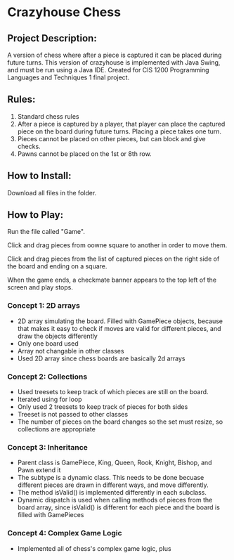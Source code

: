 # Crazyhouse Chess
## Project Description:
A version of chess where after a piece is captured it can be placed during future turns.
This version of crazyhouse is implemented with Java Swing, and must be run using a Java IDE.
Created for CIS 1200 Programming Languages and Techniques 1 final project.
## Rules:
1) Standard chess rules
2) After a piece is captured by a player, that player can place the captured piece on the board 
during future turns. Placing a piece takes one turn.
3) Pieces cannot be placed on other pieces, but can block and give checks.
4) Pawns cannot be placed on the 1st or 8th row.
## How to Install:
Download all files in the folder.
## How to Play:
<p> Run the file called "Game".
<p> Click and drag pieces from oowne square to another in order to move them.
<p> Click and drag pieces from the list of captured pieces on the right side of the board
and ending on a square.
<p> When the game ends, a checkmate banner appears to the top left of the screen and play stops.</p>

### Concept 1: 2D arrays
- 2D array simulating the board. Filled with GamePiece objects, because that makes it easy to 
check if moves are valid for different pieces, and draw the objects differently
- Only one board used
- Array not changable in other classes
- Used 2D array since chess boards are basically 2d arrays
### Concept 2: Collections
- Used treesets to keep track of which pieces are still on the board.
- Iterated using for loop
- Only used 2 treesets to keep track of pieces for both sides
- Treeset is not passed to other classes
- The number of pieces on the board changes so the set must resize, so collections are appropriate
### Concept 3: Inheritance
- Parent class is GamePiece, King, Queen, Rook, Knight, Bishop, and Pawn extend it
- The subtype is a dynamic class. This needs to be done becuase different pieces are drawn
in different ways, and move differently.
- The method isValid() is implemented differently in each subclass.
- Dynamic dispatch is used when calling methods of pieces from the board array, since isValid() is
different for each piece and the board is filled with GamePieces
### Concept 4: Complex Game Logic
- Implemented all of chess's complex game logic, plus 
